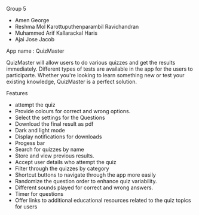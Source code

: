 Group 5

* Amen George
* Reshma Mol Karottuputhenparambil Ravichandran
* Muhammed Arif Kallarackal Haris
* Ajai Jose Jacob

App name : QuizMaster

QuizMaster will allow users to do various quizzes and get the results immediately. Different types of tests are available in the app for the users to participarte. Whether you're looking to learn something new or test your existing knowledge, QuizMaster is a perfect solution.

Features

* attempt the quiz
* Provide colours for correct and wrong options.
* Select the settings for the Questions
* Download the final result as pdf
* Dark and light mode
* Display notifications for downloads
* Progess bar
* Search for quizzes by name
* Store and view previous results.
* Accept user details who attempt the quiz
* Filter through the quizzes by category
* Shortcut buttons to navigate through the app more easily
* Randomize the question order to enhance quiz variability.
* Different sounds played for correct and wrong answers.
* Timer for questions
* Offer links to additional educational resources related to the quiz topics for users